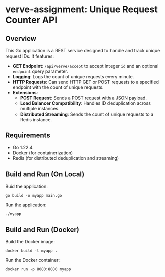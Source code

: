 # verve-assignment: Unique Request Counter API

## Overview

This Go application is a REST service designed to handle and track unique request IDs. It features:
- **GET Endpoint**: `/api/verve/accept` to accept integer `id` and an optional `endpoint` query parameter.
- **Logging**: Logs the count of unique requests every minute.
- **HTTP Requests**: Can send HTTP GET or POST requests to a specified endpoint with the count of unique requests.
- **Extensions**:
  - **POST Request**: Sends a POST request with a JSON payload.
  - **Load Balancer Compatibility**: Handles ID deduplication across multiple instances.
  - **Distributed Streaming**: Sends the count of unique requests to a Redis instance.

## Requirements

- Go 1.22.4
- Docker (for containerization)
- Redis (for distributed deduplication and streaming)

## Build and Run (On Local)

Buid the application:

```go build -o myapp main.go```

Run the application:

```./myapp```

## Build and Run (Docker)

Build the Docker image:

```docker build -t myapp .```

Run the Docker container:

```docker run -p 8080:8080 myapp```

